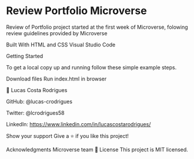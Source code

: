 # Review Portfolio Microverse
 Review of Portfolio project started at the first week of Microverse, folowing review guidelines provided by Microverse

Built With
HTML and CSS
Visual Studio Code

Getting Started

To get a local copy up and running follow these simple example steps.

Download files
Run index.html in browser


👤 Lucas Costa Rodrigues

GitHub: @lucas-crodrigues

Twitter: @lcrodrigues58

LinkedIn: https://www.linkedin.com/in/lucascostarodrigues/

Show your support
Give a ⭐️ if you like this project!

Acknowledgments
Microverse team
📝 License
This project is MIT licensed.